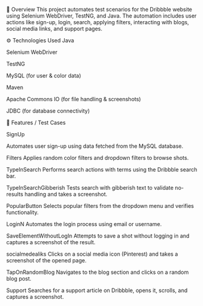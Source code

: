 📌 Overview
This project automates test scenarios for the Dribbble website using Selenium WebDriver, TestNG, and Java. The automation includes user actions like sign-up, login, search, applying filters, interacting with blogs, social media links, and support pages.

⚙ Technologies Used
Java

Selenium WebDriver

TestNG

MySQL (for user & color data)

Maven

Apache Commons IO (for file handling & screenshots)

JDBC (for database connectivity)

🚀 Features / Test Cases


SignUp

Automates user sign-up using data fetched from the MySQL database.

Filters
Applies random color filters and dropdown filters to browse shots.

TypeInSearch
Performs search actions with terms using the Dribbble search bar.

TypeInSearchGibberish
Tests search with gibberish text to validate no-results handling and takes a screenshot.

PopularButton
Selects popular filters from the dropdown menu and verifies functionality.

LoginN
Automates the login process using email or username.

SaveElementWithoutLogIn
Attempts to save a shot without logging in and captures a screenshot of the result.

socialmedealiks
Clicks on a social media icon (Pinterest) and takes a screenshot of the opened page.

TapOnRandomBlog
Navigates to the blog section and clicks on a random blog post.

Support
Searches for a support article on Dribbble, opens it, scrolls, and captures a screenshot.
